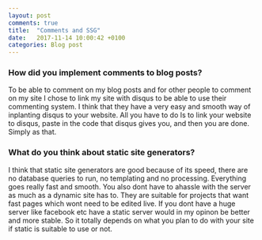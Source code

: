 ```yaml
---
layout: post
comments: true
title:  "Comments and SSG"
date:   2017-11-14 10:00:42 +0100
categories: Blog post
---
```

### How did you implement comments to blog posts?
To be able to comment on my blog posts and for other people to comment on my site I chose to link my site with disqus to be able to use their commenting system. I think that they have a very easy and smooth way of inplanting disqus to your website. All you have to do Is to link your website to disqus, paste in the code that disqus gives you, and then you are done. Simply as that.

### What do you think about static site generators?
I think that static site generators are good because of its speed, there are no database queries to run, no templating and no processing. Everything goes really fast and smooth. You also dont have to ahassle with the server as much as a dynamic site has to. They are suitable for projects that want fast pages which wont need to be edited live. If you dont have a huge server like facebook etc have a static server would in my opinon be better and more stable. So it totally depends on what you plan to do with your site if static is suitable to use or not.
